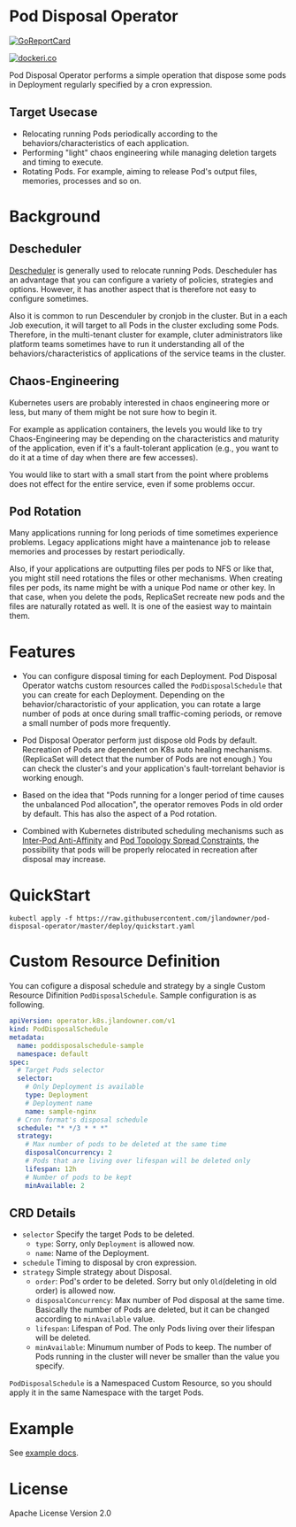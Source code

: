 # Pod Disposal Operator

[![GoReportCard](https://goreportcard.com/badge/github.com/jlandowner/pod-disposal-operator)](https://goreportcard.com/report/github.com/jlandowner/pod-disposal-operator)

[![dockeri.co](https://dockeri.co/image/jlandowner/pod-disposal-operator)](https://hub.docker.com/r/jlandowner/pod-disposal-operator)

Pod Disposal Operator performs a simple operation that dispose some pods in Deployment regularly specified by a cron expression.

## Target Usecase

- Relocating running Pods periodically according to the behaviors/characteristics of each application.
- Performing "light" chaos engineering while managing deletion targets and timing to execute.
- Rotating Pods. For example, aiming to release Pod's output files, memories, processes and so on.

# Background

## Descheduler
[Descheduler](https://github.com/kubernetes-sigs/descheduler) is generally used to relocate running Pods.
Descheduler has an advantage that you can configure a variety of policies, strategies and options.
However, it has another aspect that is therefore not easy to configure sometimes.

Also it is common to run Descenduler by cronjob in the cluster. But in a each Job execution, it will target to all Pods in the cluster excluding some Pods.
Therefore, in the multi-tenant cluster for example, cluter administrators like platform teams sometimes have to run it understanding all of the behaviors/characteristics of applications of the service teams in the cluster.

## Chaos-Engineering
Kubernetes users are probably interested in chaos engineering more or less, but many of them might be not sure how to begin it.

For example as application containers, the levels you would like to try Chaos-Engineering may be depending on the characteristics and maturity of the application, even if it's a fault-tolerant application (e.g., you want to do it at a time of day when there are few accesses).

You would like to start with a small start from the point where problems does not effect for the entire service, even if some problems occur.

## Pod Rotation
Many applications running for long periods of time sometimes experience problems.
Legacy applications might have a maintenance job to release memories and processes by restart periodically.

Also, if your applications are outputting files per pods to NFS or like that, you might still need rotations the files or other mechanisms.
When creating files per pods, its name might be with a unique Pod name or other key.
In that case, when you delete the pods, ReplicaSet recreate new pods and the files are naturally rotated as well.
It is one of the easiest way to maintain them.

# Features
- You can configure disposal timing for each Deployment.
Pod Disposal Operator watchs custom resources called the `PodDisposalSchedule` that you can create for each Deployment.
Depending on the behavior/charactoristic of your application, you can rotate a large number of pods at once during small traffic-coming periods, or remove a small number of pods more frequently.

- Pod Disposal Operator perform just dispose old Pods by default. Recreation of Pods are dependent on K8s auto healing mechanisms. (ReplicaSet will detect that the number of Pods are not enough.)
You can check the cluster's and your application's fault-torrelant behavior is working enough.

- Based on the idea that "Pods running for a longer period of time causes the unbalanced Pod allocation", the operator removes Pods in old order by default.
This has also the aspect of a Pod rotation.

- Combined with Kubernetes distributed scheduling mechanisms such as [Inter-Pod Anti-Affinity](https://kubernetes.io/ja/docs/concepts/configuration/assign-pod-node/#inter-pod-affinity-anti-affinity) and [Pod Topology Spread Constraints](https://kubernetes.io/docs/concepts/workloads/pods/pod-topology-spread-constraints/), the possibility that pods will be properly relocated in recreation after disposal may increase.

# QuickStart
```shell
kubectl apply -f https://raw.githubusercontent.com/jlandowner/pod-disposal-operator/master/deploy/quickstart.yaml
```

# Custom Resource Definition

You can cofigure a disposal schedule and strategy by a single Custom Resource Difinition `PodDisposalSchedule`.
Sample configuration is as following.

```yaml
apiVersion: operator.k8s.jlandowner.com/v1
kind: PodDisposalSchedule
metadata:
  name: poddisposalschedule-sample
  namespace: default
spec:
  # Target Pods selector
  selector:
    # Only Deployment is available
    type: Deployment
    # Deployment name
    name: sample-nginx
  # Cron format's disposal schedule
  schedule: "* */3 * * *"
  strategy:
    # Max number of pods to be deleted at the same time
    disposalConcurrency: 2
    # Pods that are living over lifespan will be deleted only
    lifespan: 12h
    # Number of pods to be kept
    minAvailable: 2
```

## CRD Details

- `selector`
Specify the target Pods to be deleted.
  - `type`:
  Sorry, only `Deployment` is allowed now.
  - `name`:
  Name of the Deployment.
- `schedule`
Timing to disposal by cron expression.
- `strategy`
Simple strategy about Disposal.
  - `order`:
  Pod's order to be deleted. Sorry but only `Old`(deleting in old order) is allowed now.
  - `disposalConcurrency`:
  Max number of Pod disposal at the same time. Basically the number of Pods are deleted, but it can be changed according to `minAvailable` value.
  - `lifespan`:
  Lifespan of Pod. The only Pods living over their lifespan will be deleted.
  - `minAvailable`:
  Minumum number of Pods to keep. The number of Pods running in the cluster will never be smaller than the value you specify.

`PodDisposalSchedule` is a Namespaced Custom Resource, so you should apply it in the same Namespace with the target Pods.

# Example
See [example docs](https://github.com/jlandowner/pod-disposal-operator/tree/master/example).

# License
Apache License Version 2.0
